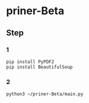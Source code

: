 # priner-Beta

## Step
### 1
```
pip install PyPDF2
pip install BeautifulSoup
```

### 2
```
python3 ~/priner-Beta/main.py
```
